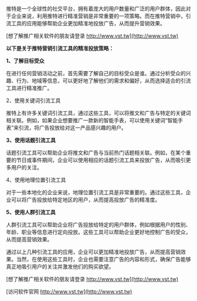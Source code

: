 推特是一个全球性的社交平台，拥有着庞大的用户数量和广泛的用户群体，因此对于企业来说，利用推特进行精准营销是非常重要的一项策略。而在推特营销中，引流工具的应用能够帮助企业更加精准地投放广告，从而提升营销效果。

[想了解推广相关软件的朋友请登录 http://www.vst.tw](http://www.vst.tw)

**以下是关于推特营销引流工具的精准投放策略：**

**1、了解目标受众**

在进行任何营销活动之前，首先需要了解自己的目标受众是谁。通过分析受众的兴趣、行为、地域等信息，可以更好地了解他们的需求和偏好，从而选择适合的引流工具进行精准推广。

2、使用关键词引流工具

推特上有许多关键词引流工具，通过这些工具，可以将推文和广告与特定的关键词相关联。例如，如果企业想要推广一款新的智能手表，可以使用关键词“智能手表”来引流，将广告投放给对这一产品感兴趣的用户。

**3、使用话题引流工具**

话题引流工具可以帮助企业将推文和广告与当前热门话题相关联。例如，在某个重要的节日或事件期间，企业可以使用相应的话题引流工具来投放广告，从而吸引更多用户的关注。

4、使用地理位置引流工具

对于一些本地化的企业来说，地理位置引流工具是非常重要的。通过这些工具，企业可以将广告投放给特定地区的用户，从而提高投放广告的精准度。

**5、使用人群引流工具**

人群引流工具可以帮助企业将广告投放给特定的用户群体，例如根据用户的性别、年龄、职业等信息进行定向投放。这些工具可以帮助企业更好地控制广告的受众，从而提高营销效果。

通过以上几种引流工具的应用，企业可以更加精准地投放广告，从而提高营销效果。当然，在使用这些工具时，企业也需要注意广告的内容和形式，确保广告能够真正地吸引用户的关注并激发他们的购买欲望。

[想了解推广相关软件的朋友请登录 http://www.vst.tw](http://www.vst.tw)


[访问软件官网 http://www.vst.tw](http://www.vst.tw)
